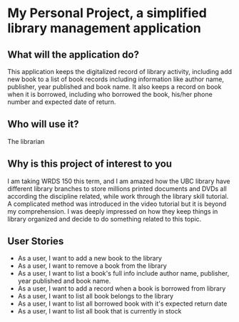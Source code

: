 # My Personal Project, a simplified library management application

## What will the application do?

This application keeps the digitalized record of library activity, including add new book to a list of book records including information like author name, publisher, year published and book name. It also keeps a record on book when it is borrowed, including who borrowed the book, his/her phone number and expected date of return.

## Who will use it?

The librarian

## Why is this project of interest to you

I am taking WRDS 150 this term, and I am amazed how the UBC library have different library branches to store millions printed documents and DVDs all according the discipline related, while work through the library skill tutorial. A complicated method was introduced in the video tutorial but it is beyond my comprehension. I was deeply impressed on how they keep things in library organized and decide to do something related to this topic.

## User Stories
- As a user, I want to add a new book to the library
- As a user, I want to remove a book from the library
- As a user, I want to list a book's full info include author name, publisher, year published and book name.
- As a user, I want to add a record when a book is borrowed from library
- As a user, I want to list all book belongs to the library
- As a user, I want to list all borrowed book with it's expected return date
- As a user, I want to list all book that is currently in stock

